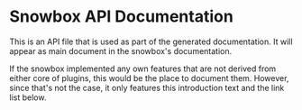 # Snowbox API Documentation

This is an API file that is used as part of the generated documentation. It will appear as main document in the snowbox's documentation.

If the snowbox implemented any own features that are not derived from either core of plugins, this would be the place to document them. However, since that's not the case, it only features this introduction text and the link list below.
